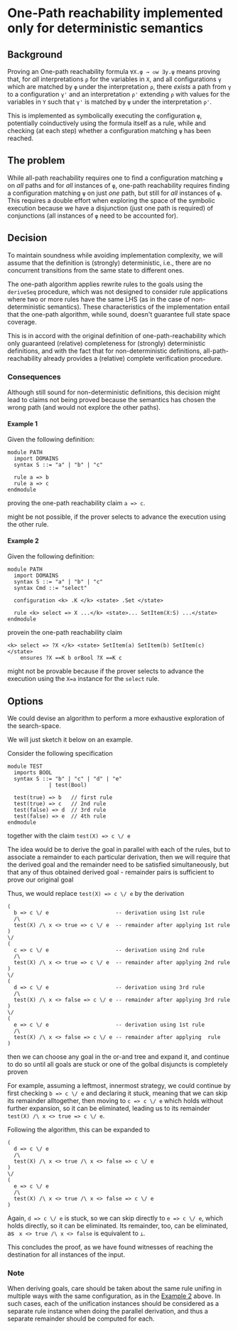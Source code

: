 One-Path reachability implemented only for deterministic semantics
==================================================================

Background
----------

Proving an One-path reachability formula `∀X.φ → ◇w ∃y.ψ` means proving that,
for _all_ interpretations `ρ` for the variables in `X`, and all configurations
`γ` which are matched by `φ` under the interpretation `ρ`, there _exists_
a path from `γ` to a configuration `γ'` and an interpretation `ρ'` extending
`ρ` with values for the variables in `Y` such that `γ'` is matched by `ψ`
under the interpretation `ρ'`.

This is implemented as symbolically executing the configuration `φ`,
potentially coinductively using the formula itself as a rule, while and
checking (at each step) whether a configuration matching `ψ` has been reached.

The problem
-----------

While all-path reachability requires one to find a configuration matching `ψ`
on _all_ paths and for _all_ instances of `φ`, one-path reachability requires
finding a configuration matching `ψ` on just _one_ path, but still for _all_
instances of `φ`.  This requires a double effort when exploring the space
of the symbolic execution because we have a disjunction (just one path is
required) of conjunctions (all instances of `φ` need to be accounted for).

Decision
--------

To maintain soundness while avoiding implementation complexity, we will assume
that the definition is (strongly) deterministic, i.e., there are no concurrent
transitions from the same state to different ones.

The one-path algorithm applies rewrite rules to the goals using the `deriveSeq`
procedure, which was not designed to consider rule applications where two or
more rules have the same LHS (as in the case of non-deterministic semantics).
These characteristics of the implementation entail that the one-path algorithm,
while sound, doesn't guarantee full state space coverage.

This is in accord with the original definition of one-path-reachability which
only guaranteed (relative) completeness for (strongly) deterministic
definitions, and with the fact that for non-deterministic definitions,
all-path-reachability already provides a (relative) complete verification
procedure.

### Consequences

Although still sound for non-deterministic definitions, this decision might
lead to claims not being proved because the semantics has chosen the wrong path
(and would not explore the other paths).

#### Example 1

Given the following definition:
```
module PATH
  import DOMAINS
  syntax S ::= "a" | "b" | "c"

  rule a => b
  rule a => c
endmodule
```

proving the one-path reachability claim `a => c`.

might be not possible, if the prover selects to advance the execution using the
other rule.

#### Example 2

Given the following definition:
```
module PATH
  import DOMAINS
  syntax S ::= "a" | "b" | "c" 
  syntax Cmd ::= "select"

  configuration <k> .K </k> <state> .Set </state>

  rule <k> select => X ...</k> <state>... SetItem(X:S) ...</state>
endmodule
```

provein the one-path reachability claim 
```
<k> select => ?X </k> <state> SetItem(a) SetItem(b) SetItem(c) </state>
    ensures ?X ==K b orBool ?X ==K c 
```

might not be provable because if the prover selects to advance the execution
using the `X=a` instance for the `select` rule.


Options
-------

We could devise an algorithm to perform a more exhaustive exploration of the
search-space.

We will just sketch it below on an example.

Consider the following specification
```
module TEST
  imports BOOL
  syntax S ::= "b" | "c" | "d" | "e"
             | test(Bool)
  
  test(true) => b   // first rule
  test(true) => c   // 2nd rule
  test(false) => d  // 3rd rule
  test(false) => e  // 4th rule
endmodule
```

together with the claim `test(X) => c \/ e`

The idea would be to derive the goal in parallel with each of the rules,
but to associate a remainder to each particular derivation,
then we will require that the derived goal and the remainder need to be
satisfied simultaneously, but that any of thus obtained
derived goal - remainder pairs is sufficient to prove our original goal

Thus, we would replace `test(X) => c \/ e` by the derivation
```
(
  b => c \/ e                     -- derivation using 1st rule
  /\
  test(X) /\ x <> true => c \/ e  -- remainder after applying 1st rule
)
\/
(
  c => c \/ e                     -- derivation using 2nd rule
  /\
  test(X) /\ x <> true => c \/ e  -- remainder after applying 2nd rule
)
\/
(
  d => c \/ e                     -- derivation using 3rd rule
  /\
  test(X) /\ x <> false => c \/ e -- remainder after applying 3rd rule
)
\/
(
  e => c \/ e                     -- derivation using 1st rule
  /\
  test(X) /\ x <> false => c \/ e -- remainder after applying  rule
)
```

then we can choose any goal in the or-and tree and expand it, and continue to do
so until all goals are stuck or one of the golbal disjuncts is completely proven

For example, assuming a leftmost, innermost strategy, we could continue
by first checking `b => c \/ e` and declaring it stuck, meaning that we
can skip its remainder alltogether, then moving to `c => c \/ e` which
holds without further expansion, so it can be eliminated, leading us to
its remainder `test(X) /\ x <> true => c \/ e`.

Following the algorithm, this can be expanded to
```
(
  d => c \/ e
  /\
  test(X) /\ x <> true /\ x <> false => c \/ e
)
\/
(
  e => c \/ e
  /\
  test(X) /\ x <> true /\ x <> false => c \/ e
)
```

Again, `d => c \/ e` is stuck, so we can skip directly to
`e => c \/ e`, which holds directly, so it can be eliminated.
Its remainder, too, can be eliminated, as 
` x <> true /\ x <> false` is equivalent to `⊥`.

This concludes the proof, as we have found witnesses of reaching the
destination for all instances of the input.

### Note

When deriving goals, care should be taken about the same rule unifing in
multiple ways with the same configuration, as in the [Example 2](#example_2)
above.  In such cases, each of the unification instances should be considered
as a separate rule instance when doing the parallel derivation, and thus a
separate remainder should be computed for each.


